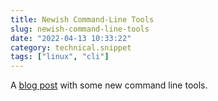 ```yaml
---
title: Newish Command-Line Tools
slug: newish-command-line-tools
date: "2022-04-13 10:33:22"
category: technical.snippet
tags: ["linux", "cli"]
---
```


A [blog
post](https://jvns.ca/blog/2022/04/12/a-list-of-new-ish--command-line-tools/)
with some new command line tools.
